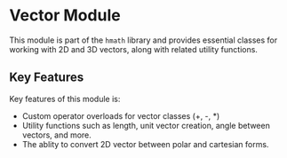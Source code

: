 # Vector Module
This module is part of the `hmath` library and provides essential classes for working with 2D and 3D vectors, along with related utility functions.

## Key Features
Key features of this module is:
- Custom operator overloads for vector classes (+, -, *)
- Utility functions such as length, unit vector creation, angle between vectors, and more.
- The ablity to convert 2D vector between polar and cartesian forms.
